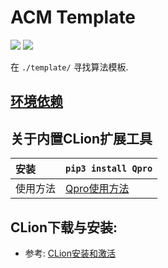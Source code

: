 # ACM Template
[![](https://img.shields.io/badge/Author-RhythmLian-blue)]()
[![](https://img.shields.io/badge/License-MIT-yellow)]()

在 `./template/` 寻找算法模板.

## [环境依赖](./template/环境.md)

## 关于内置CLion扩展工具

| 安装 | `pip3 install Qpro` |
| :----- | :----- |
| 使用方法 | [Qpro使用方法](https://pypi.org/project/Qpro/) |

## CLion下载与安装:

  - 参考: [CLion安装和激活](https://docs.cupacm.com/tools/#关于toolbox)
